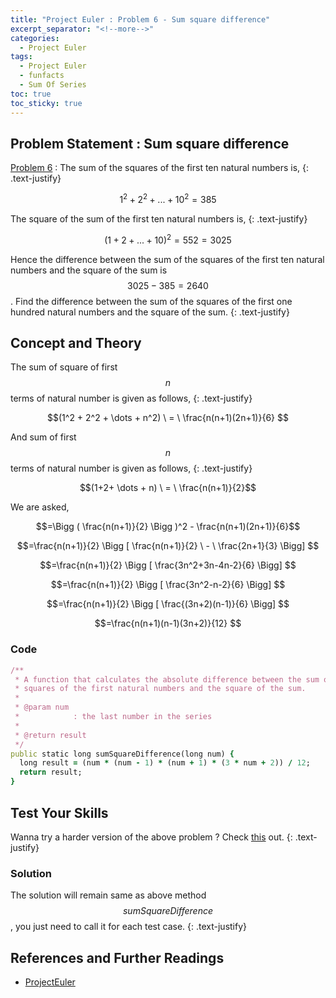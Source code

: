 ```yaml
---
title: "Project Euler : Problem 6 - Sum square difference"
excerpt_separator: "<!--more-->"
categories:
  - Project Euler
tags:
  - Project Euler
  - funfacts
  - Sum Of Series
toc: true
toc_sticky: true
---
```


## Problem Statement : Sum square difference
[Problem 6](https://projecteuler.net/problem=6) : The sum of the squares of the first ten natural numbers is,
{: .text-justify}

$$1^2 + 2^2 + ... + 10^2 = 385$$

The square of the sum of the first ten natural numbers is,
{: .text-justify}

$$(1 + 2 + ... + 10)^2 = 552 = 3025$$

Hence the difference between the sum of the squares of the first ten natural numbers and the square of the sum is $$3025 − 385 = 2640$$.
Find the difference between the sum of the squares of the first one hundred natural numbers and the square of the sum.
{: .text-justify}

## Concept and Theory
The sum of square of first $$n$$ terms of natural number is given as follows,
{: .text-justify}

$$(1^2 + 2^2 + \dots + n^2) \ = \ \frac{n(n+1)(2n+1)}{6} $$

And sum of first $$n$$ terms of natural number is given as follows,
{: .text-justify}

$$(1+2+ \dots + n) \ = \ \frac{n(n+1)}{2}$$

We are asked,

$$=\Bigg ( \frac{n(n+1)}{2} \Bigg )^2 - \frac{n(n+1)(2n+1)}{6}$$

$$=\frac{n(n+1)}{2} \Bigg [ \frac{n(n+1)}{2} \ - \ \frac{2n+1}{3}  \Bigg] $$

$$=\frac{n(n+1)}{2} \Bigg [ \frac{3n^2+3n-4n-2}{6} \Bigg] $$

$$=\frac{n(n+1)}{2} \Bigg [ \frac{3n^2-n-2}{6} \Bigg] $$

$$=\frac{n(n+1)}{2} \Bigg [ \frac{(3n+2)(n-1)}{6} \Bigg] $$

$$=\frac{n(n+1)(n-1)(3n+2)}{12} $$


### Code
```ruby
/**
 * A function that calculates the absolute difference between the sum of the
 * squares of the first natural numbers and the square of the sum.
 *
 * @param num
 *            : the last number in the series
 *
 * @return result
 */
public static long sumSquareDifference(long num) {
  long result = (num * (num - 1) * (num + 1) * (3 * num + 2)) / 12;
  return result;
}
```

## Test Your Skills
Wanna try a harder version of the above problem ? Check [this](https://www.hackerrank.com/contests/projecteuler/challenges/euler006) out.
{: .text-justify}

### Solution
The solution will remain same as above method $$sumSquareDifference$$, you just need to call it for each test case.
{: .text-justify}

## References and Further Readings
* [ProjectEuler](https://projecteuler.net)
